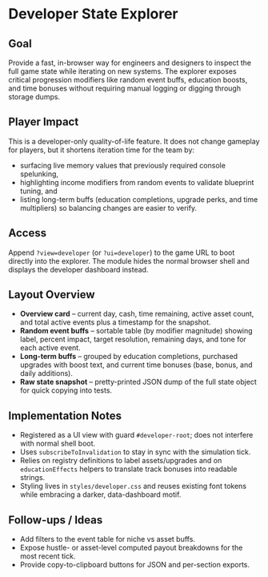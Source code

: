 # Developer State Explorer

## Goal
Provide a fast, in-browser way for engineers and designers to inspect the full game state while iterating on new systems. The explorer exposes critical progression modifiers like random event buffs, education boosts, and time bonuses without requiring manual logging or digging through storage dumps.

## Player Impact
This is a developer-only quality-of-life feature. It does not change gameplay for players, but it shortens iteration time for the team by:

- surfacing live memory values that previously required console spelunking,
- highlighting income modifiers from random events to validate blueprint tuning, and
- listing long-term buffs (education completions, upgrade perks, and time multipliers) so balancing changes are easier to verify.

## Access
Append `?view=developer` (or `?ui=developer`) to the game URL to boot directly into the explorer. The module hides the normal browser shell and displays the developer dashboard instead.

## Layout Overview
- **Overview card** – current day, cash, time remaining, active asset count, and total active events plus a timestamp for the snapshot.
- **Random event buffs** – sortable table (by modifier magnitude) showing label, percent impact, target resolution, remaining days, and tone for each active event.
- **Long-term buffs** – grouped by education completions, purchased upgrades with boost text, and current time bonuses (base, bonus, and daily additions).
- **Raw state snapshot** – pretty-printed JSON dump of the full state object for quick copying into tests.

## Implementation Notes
- Registered as a UI view with guard `#developer-root`; does not interfere with normal shell boot.
- Uses `subscribeToInvalidation` to stay in sync with the simulation tick.
- Relies on registry definitions to label assets/upgrades and on `educationEffects` helpers to translate track bonuses into readable strings.
- Styling lives in `styles/developer.css` and reuses existing font tokens while embracing a darker, data-dashboard motif.

## Follow-ups / Ideas
- Add filters to the event table for niche vs asset buffs.
- Expose hustle- or asset-level computed payout breakdowns for the most recent tick.
- Provide copy-to-clipboard buttons for JSON and per-section exports.
